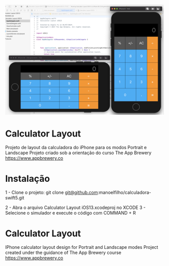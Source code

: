 ![Resultado final](Documentation/layouts.png)

# Calculator Layout
Projeto de layout da calculadora do iPhone para os modos Portrait e Landscape
Projeto criado sob a orientação do curso The App Brewery https://www.appbrewery.co

# Instalação
1 - Clone o projeto:
git clone git@github.com:manoelfilho/calculadora-swift5.git

2 - Abra o arquivo Calculator Layout iOS13.xcodeproj no XCODE
3 - Selecione o simulador e execute o código com COMMAND + R

# Calculator Layout
IPhone calculator layout design for Portrait and Landscape modes
Project created under the guidance of The App Brewery course https://www.appbrewery.co


